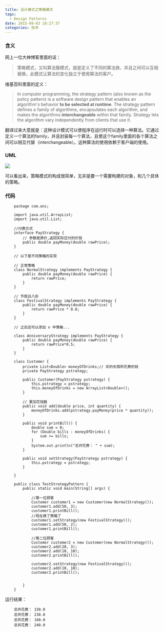 ```yaml
---
title: 设计模式之策略模式
tags:
  - Design Patterns
date: 2015-09-03 18:27:37
categories: 技术
---
```


### 含义

网上一位大神博客里面的话：


> 策略模式，又叫算法簇模式，就是定义了不同的算法族，并且之间可以互相替换，此模式让算法的变化独立于使用算法的客户。

维基百科里面的定义：


> In computer programming, the strategy pattern (also known as the policy pattern) is a software design pattern that enables an algorithm's behavior **to be selected at runtime**. The strategy pattern defines a family of algorithms, encapsulates each algorithm, and makes the algorithms **interchangeable** within that family. Strategy lets the algorithm vary independently from clients that use it.

翻译过来大意就是：这种设计模式可以使程序在运行时可以选择一种算法。它通过定义一个算法的family，并且封装每一个算法，且使这个family里面的各个算法之间可以相互代替（interchangeable）。这种算法的使用依赖于客户端的使用。


### UML

![](http://i.imgur.com/53VwUOh.png)


可以看出来，策略模式的构成很简单，无非是要一个需要构建的对象，和几个具体的策略。




### 代码

		package com.ans;
		
		import java.util.ArrayList;
		import java.util.List;
		
		//付费方式
		interface PayStrategy {
			// 参数是原价,返回实际应付的价钱
			public double payMoney(double rawPrice);
		}
		
		// 以下是不同策略的实现
		
		// 正常策略
		class NormalStrategy implements PayStrategy {
			public double payMoney(double rawPrice) {
				return rawPrice;
			}
		}
		
		// 节假日八折
		class FestivalStrategy implements PayStrategy {
			public double payMoney(double rawPrice) {
				return rawPrice * 0.8;
			}
		}
		
		// 之后还可以添加 n 中策略...
		
		class AnniversaryStrategy implements PayStrategy {
			public double payMoney(double rawPrice) {
				return rawPrice*0.5;
			}
		}
		
		class Customer {
			private List<Double> moneyOfDrinks;// 买的东西所花费的钱
			private PayStrategy pstrategy;
		
			public Customer(PayStrategy pstrategy) {
				this.pstrategy = pstrategy;
				this.moneyOfDrinks = new ArrayList<Double>();
			}
		
			// 累加花钱数
			public void add(double price, int quantity) {
				moneyOfDrinks.add(pstrategy.payMoney(price * quantity));
			}
		
			public void printBill() {
				double sum = 0;
				for (Double bills : moneyOfDrinks) {
					sum += bills;
				}
				System.out.println("总共花费： " + sum);
			}
			
			public void setStrategy(PayStrategy pstrategy) {
				this.pstrategy = pstrategy;
			}
		
		}
		
		public class TestStrategyPattern {
			public static void main(String[] args) {
				
				//第一位顾客
				Customer customer1 = new Customer(new NormalStrategy());
				customer1.add(50, 3);
				customer1.printBill();
				//现在换了策略了
				customer1.setStrategy(new FestivalStrategy());
				customer1.add(50, 2);
				customer1.printBill();
				
				//第二位顾客
				Customer customer2 = new Customer(new NormalStrategy());
				customer2.add(20, 3);
				customer2.add(10, 10);
				customer2.printBill();
				
				customer2.setStrategy(new FestivalStrategy());
				customer2.add(10, 10);
				customer2.printBill();
				
				
			}
		}

运行结果：

		总共花费： 150.0
		总共花费： 230.0
		总共花费： 160.0
		总共花费： 240.0
